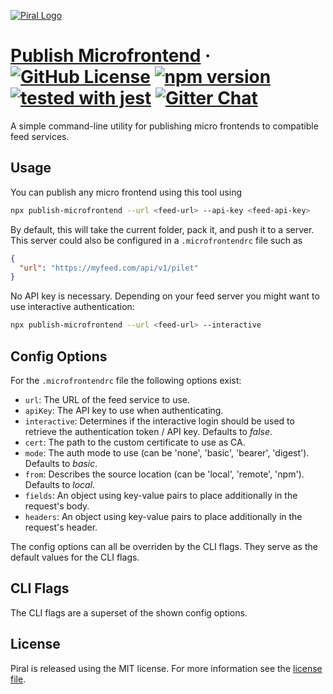 [![Piral Logo](https://github.com/smapiot/piral/raw/main/docs/assets/logo.png)](https://piral.io)

# [Publish Microfrontend](https://piral.io) &middot; [![GitHub License](https://img.shields.io/badge/license-MIT-blue.svg)](https://github.com/smapiot/piral/blob/main/LICENSE) [![npm version](https://img.shields.io/npm/v/publish-microfrontend.svg?style=flat)](https://www.npmjs.com/package/publish-microfrontend) [![tested with jest](https://img.shields.io/badge/tested_with-jest-99424f.svg)](https://jestjs.io) [![Gitter Chat](https://badges.gitter.im/gitterHQ/gitter.png)](https://gitter.im/piral-io/community)

A simple command-line utility for publishing micro frontends to compatible feed services.

## Usage

You can publish any micro frontend using this tool using

```sh
npx publish-microfrontend --url <feed-url> --api-key <feed-api-key>
```

By default, this will take the current folder, pack it, and push it to a server. This server could also be configured in a `.microfrontendrc` file such as

```json
{
  "url": "https://myfeed.com/api/v1/pilet"
}
```

No API key is necessary. Depending on your feed server you might want to use interactive authentication:

```sh
npx publish-microfrontend --url <feed-url> --interactive
```

## Config Options

For the `.microfrontendrc` file the following options exist:

- `url`: The URL of the feed service to use.
- `apiKey`: The API key to use when authenticating.
- `interactive`: Determines if the interactive login should be used to retrieve the authentication token / API key. Defaults to *false*.
- `cert`: The path to the custom certificate to use as CA.
- `mode`: The auth mode to use (can be 'none', 'basic', 'bearer', 'digest'). Defaults to *basic*.
- `from`: Describes the source location (can be 'local', 'remote', 'npm'). Defaults to *local*.
- `fields`: An object using key-value pairs to place additionally in the request's body.
- `headers`: An object using key-value pairs to place additionally in the request's header.

The config options can all be overriden by the CLI flags. They serve as the default values for the CLI flags.

## CLI Flags

The CLI flags are a superset of the shown config options.

## License

Piral is released using the MIT license. For more information see the [license file](./LICENSE).
